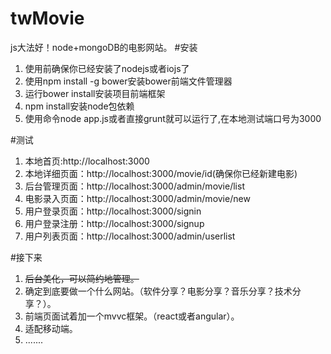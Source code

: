 # twMovie
js大法好！node+mongoDB的电影网站。
#安装
1. 使用前确保你已经安装了nodejs或者iojs了
2. 使用npm install -g bower安装bower前端文件管理器
3. 运行bower install安装项目前端框架
4. npm install安装node包依赖
5. 使用命令node app.js或者直接grunt就可以运行了,在本地测试端口号为3000

#测试
1. 本地首页:http://localhost:3000
2. 本地详细页面：http://localhost:3000/movie/id(确保你已经新建电影)
3. 后台管理页面：http://localhost:3000/admin/movie/list
4. 电影录入页面：http://localhost:3000/admin/movie/new
5. 用户登录页面：http://localhost:3000/signin
6. 用户登录注册：http://localhost:3000/signup
6. 用户列表页面：http://localhost:3000/admin/userlist

#接下来
1. ~~后台美化，可以简约地管理。~~
2. 确定到底要做一个什么网站。（软件分享？电影分享？音乐分享？技术分享？）。
3. 前端页面试着加一个mvvc框架。（react或者angular）。
4. 适配移动端。
5. .......
